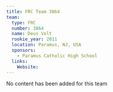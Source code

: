 ```yaml
---
title: FRC Team 3864
team:
  type: FRC
  number: 3864
  name: Deus Volt
  rookie_year: 2011
  location: Paramus, NJ, USA
  sponsors:
    - Paramus Catholic High School
  links:
    Website: 
---
```

No content has been added for this team